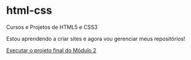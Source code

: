 # html-css
Cursos e Projetos de HTML5 e CSS3

Estou aprendendo a criar sites e agora vou gerenciar meus repositórios!

<a href="https://davimarcolino.github.io/html-css/curso-cursoemvideo/m002/codigo-final-m002/index.html">Executar o projeto final do Módulo 2